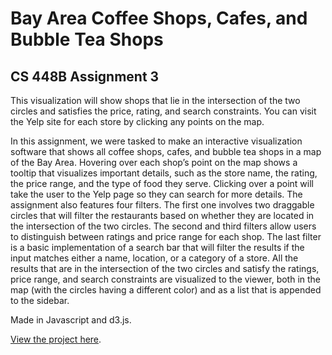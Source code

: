 # Bay Area Coffee Shops, Cafes, and Bubble Tea Shops
## CS 448B Assignment 3
This visualization will show shops that lie in the intersection of the two circles and satisfies the price, rating, and search constraints. You can visit the Yelp site for each store by clicking any points on the map.  
  
In this assignment, we were tasked to make an interactive visualization software that shows all coffee shops, cafes, and bubble tea shops in a map of the Bay Area. Hovering over each shop’s point on the map shows a tooltip that visualizes important details, such as the store name, the rating, the price range, and the type of food they serve. Clicking over a point will take the user to the Yelp page so they can search for more details. The assignment also features four filters. The first one involves two draggable circles that will filter the restaurants based on whether they are located in the intersection of the two circles. The second and third filters allow users to distinguish between ratings and price range for each shop. The last filter is a basic implementation of a search bar that will filter the results if the input matches either a name, location, or a category of a store. All the results that are in the intersection of the two circles and satisfy the ratings, price range, and search constraints are visualized to the viewer, both in the map (with the circles having a different color) and as a list that is appended to the sidebar.  
  
Made in Javascript and d3.js.  
  
[View the project here](https://mhartenorio.github.io/sf-restaurants-js/).
